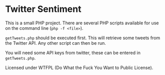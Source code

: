 # Twitter Sentiment

This is a small PHP project. There are several PHP scripts available for use on the command line (`php -f <file>`).

`getTweets.php` should be executed first. This will retrieve some tweets from the Twitter API. Any other script can then be run.

You will need some API keys from twitter, these can be entered in `getTweets.php`.

Licensed under WTFPL (Do What the Fuck You Want to Public License).